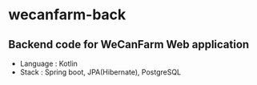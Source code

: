 # wecanfarm-back
## Backend code for WeCanFarm Web application


* Language : Kotlin
* Stack : Spring boot, JPA(Hibernate), PostgreSQL

